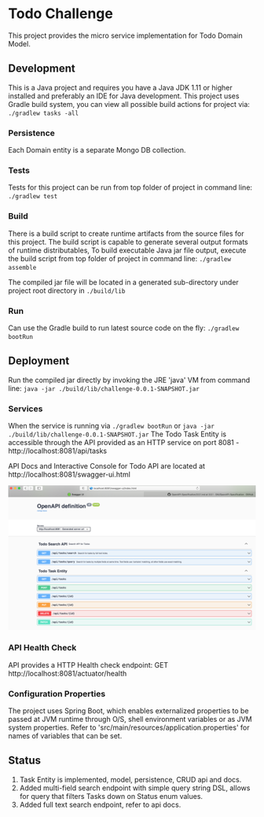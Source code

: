 # Todo Challenge

This project provides the micro service implementation for Todo Domain Model.

## Development
This is a Java project and requires you have a Java JDK 1.11 or higher installed and
preferably an IDE for Java development. This project uses Gradle build system, you can
view all possible build actions for project via:
`./gradlew tasks -all` 

### Persistence
Each Domain entity is a separate Mongo DB collection.

### Tests

Tests for this project can be run from top folder of project in command line:
`./gradlew test`

### Build

There is a build script to create runtime artifacts from the source files for this project.
The build script is capable to generate several output formats of runtime distributables,
To build executable Java jar file output, execute the build script from top folder of project in command line:
`./gradlew assemble`

The compiled jar file will be located in a generated sub-directory under project root directory in `./build/lib`

### Run
Can use the Gradle build to run latest source code on the fly:
`./gradlew bootRun`

## Deployment
Run the compiled jar directly by invoking the JRE 'java' VM from command line:
`java -jar ./build/lib/challenge-0.0.1-SNAPSHOT.jar`

### Services

When the service is running via `./gradlew bootRun` or `java -jar ./build/lib/challenge-0.0.1-SNAPSHOT.jar`
The Todo Task Entity is accessible through the API provided as an HTTP service on
port 8081 - http://localhost:8081/api/tasks

API Docs and Interactive Console for Todo API are located at http://localhost:8081/swagger-ui.html

![Alt text](api_doc.png "API Docs")

### API Health Check
API provides a HTTP Health check endpoint:
GET http://localhost:8081/actuator/health

### Configuration Properties
The project uses Spring Boot, which enables externalized properties to be passed
at JVM runtime through O/S, shell environment variables or as JVM system properties. 
Refer to 'src/main/resources/application.properties' for names of variables that can be set.

## Status 
1. Task Entity is implemented, model, persistence, CRUD api and docs.
2. Added multi-field search endpoint with simple query string DSL, 
   allows for query  that filters Tasks down on Status enum values.
3. Added full text search endpoint, refer to api docs.



